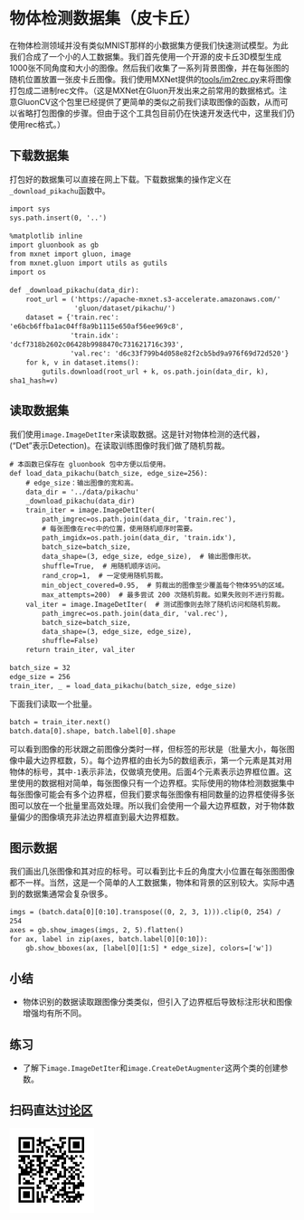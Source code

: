# 物体检测数据集（皮卡丘）

在物体检测领域并没有类似MNIST那样的小数据集方便我们快速测试模型。为此我们合成了一个小的人工数据集。我们首先使用一个开源的皮卡丘3D模型生成1000张不同角度和大小的图像。然后我们收集了一系列背景图像，并在每张图的随机位置放置一张皮卡丘图像。我们使用MXNet提供的[tools/im2rec.py](https://github.com/apache/incubator-mxnet/blob/master/tools/im2rec.py)来将图像打包成二进制rec文件。（这是MXNet在Gluon开发出来之前常用的数据格式。注意GluonCV这个包里已经提供了更简单的类似之前我们读取图像的函数，从而可以省略打包图像的步骤。但由于这个工具包目前仍在快速开发迭代中，这里我们仍使用rec格式。）

## 下载数据集

打包好的数据集可以直接在网上下载。下载数据集的操作定义在`_download_pikachu`函数中。

```{.python .input  n=1}
import sys
sys.path.insert(0, '..')

%matplotlib inline
import gluonbook as gb
from mxnet import gluon, image
from mxnet.gluon import utils as gutils
import os

def _download_pikachu(data_dir):
    root_url = ('https://apache-mxnet.s3-accelerate.amazonaws.com/'
                'gluon/dataset/pikachu/')
    dataset = {'train.rec': 'e6bcb6ffba1ac04ff8a9b1115e650af56ee969c8',
               'train.idx': 'dcf7318b2602c06428b9988470c731621716c393',
               'val.rec': 'd6c33f799b4d058e82f2cb5bd9a976f69d72d520'}
    for k, v in dataset.items():
        gutils.download(root_url + k, os.path.join(data_dir, k), sha1_hash=v)
```

## 读取数据集

我们使用`image.ImageDetIter`来读取数据。这是针对物体检测的迭代器，(“Det”表示Detection)。在读取训练图像时我们做了随机剪裁。

```{.python .input  n=2}
# 本函数已保存在 gluonbook 包中方便以后使用。
def load_data_pikachu(batch_size, edge_size=256):
    # edge_size：输出图像的宽和高。
    data_dir = '../data/pikachu'
    _download_pikachu(data_dir)                                                                                                                 
    train_iter = image.ImageDetIter(
        path_imgrec=os.path.join(data_dir, 'train.rec'),
        # 每张图像在rec中的位置，使用随机顺序时需要。
        path_imgidx=os.path.join(data_dir, 'train.idx'), 
        batch_size=batch_size,
        data_shape=(3, edge_size, edge_size),  # 输出图像形状。
        shuffle=True,  # 用随机顺序访问。
        rand_crop=1,  # 一定使用随机剪裁。
        min_object_covered=0.95,  # 剪裁出的图像至少覆盖每个物体95%的区域。
        max_attempts=200)  # 最多尝试 200 次随机剪裁。如果失败则不进行剪裁。
    val_iter = image.ImageDetIter(  # 测试图像则去除了随机访问和随机剪裁。
        path_imgrec=os.path.join(data_dir, 'val.rec'),
        batch_size=batch_size,
        data_shape=(3, edge_size, edge_size),
        shuffle=False)
    return train_iter, val_iter

batch_size = 32
edge_size = 256
train_iter, _ = load_data_pikachu(batch_size, edge_size)
```

下面我们读取一个批量。

```{.python .input  n=3}
batch = train_iter.next()
batch.data[0].shape, batch.label[0].shape
```

可以看到图像的形状跟之前图像分类时一样，但标签的形状是（批量大小，每张图像中最大边界框数，5）。每个边界框的由长为5的数组表示，第一个元素是其对用物体的标号，其中`-1`表示非法，仅做填充使用。后面4个元素表示边界框位置。这里使用的数据相对简单，每张图像只有一个边界框。实际使用的物体检测数据集中每张图像可能会有多个边界框，但我们要求每张图像有相同数量的边界框使得多张图可以放在一个批量里高效处理。所以我们会使用一个最大边界框数，对于物体数量偏少的图像填充非法边界框直到最大边界框数。

## 图示数据

我们画出几张图像和其对应的标号。可以看到比卡丘的角度大小位置在每张图图像都不一样。当然，这是一个简单的人工数据集，物体和背景的区别较大。实际中遇到的数据集通常会复杂很多。

```{.python .input  n=4}
imgs = (batch.data[0][0:10].transpose((0, 2, 3, 1))).clip(0, 254) / 254
axes = gb.show_images(imgs, 2, 5).flatten()
for ax, label in zip(axes, batch.label[0][0:10]):
    gb.show_bboxes(ax, [label[0][1:5] * edge_size], colors=['w'])
```

## 小结

* 物体识别的数据读取跟图像分类类似，但引入了边界框后导致标注形状和图像增强均有所不同。

## 练习

* 了解下`image.ImageDetIter`和`image.CreateDetAugmenter`这两个类的创建参数。

## 扫码直达[讨论区](https://discuss.gluon.ai/t/topic/7022)

![](../img/qr_object-detection-dataset.svg)
